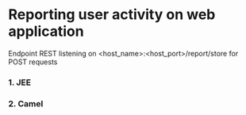# Reporting user activity on web application

Endpoint REST listening on <host_name>:<host_port>/report/store for POST requests 

### 1. JEE

### 2. Camel
